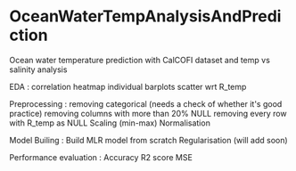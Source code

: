 # OceanWaterTempAnalysisAndPrediction
Ocean water temperature prediction with CalCOFI dataset and temp vs salinity analysis

EDA :
  correlation heatmap
  individual barplots
  scatter wrt R_temp
  
Preprocessing :
  removing categorical (needs a check of whether it's good practice)
  removing columns with more than 20% NULL
  removing every row with R_temp as NULL
  Scaling (min-max)
  Normalisation
  
Model Builing :
  Build MLR model from scratch
  Regularisation (will add soon)

Performance evaluation :
  Accuracy
  R2 score
  MSE
